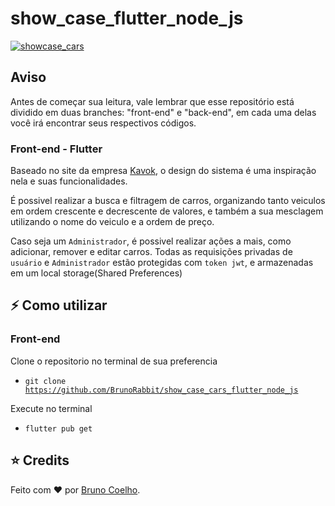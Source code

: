 # show_case_flutter_node_js

[![showcase_cars][dart_logo_img]][repo_url]

## Aviso

Antes de começar sua leitura, vale lembrar que esse repositório está dividido em duas branches: "front-end" e "back-end", em cada uma delas você irá encontrar seus respectivos códigos.

### Front-end - Flutter

Baseado no site da empresa [Kavok][company_author], o design do sistema é uma inspiração nela e suas funcionalidades.

É possivel realizar a busca e filtragem de carros, organizando tanto veiculos em ordem crescente e decrescente de valores, e também a sua mesclagem utilizando o nome do veiculo e a ordem de preço.

Caso seja um `Administrador`, é possivel realizar ações a mais, como adicionar, remover e editar carros. Todas as requisições privadas de `usuário` e `Administrador` estão protegidas com `token jwt`, e armazenadas em um local storage(Shared Preferences)

## ⚡️ Como utilizar

### Front-end

Clone o repositorio no terminal de sua preferencia

- <code>git clone https://github.com/BrunoRabbit/show_case_cars_flutter_node_js</code>

Execute no terminal

- <code>flutter pub get</code>

## ⭐️ Credits

Feito com ♥ por [Bruno Coelho][author_linkedin].

<!-- Repository -->

[node_logo_img]: https://img.shields.io/badge/Node.js_v18.17.0-43853D?style=for-the-badge&logo=node.js&logoColor=white
[dart_logo_img]: https://img.shields.io/badge/Dart-2.19.4_<_3.0.0-045998?style=for-the-badge&logo=dart
[repo_url]: https://github.com/BrunoRabbit/pomodoro-timer/

<!-- Design company author -->

[company_author]: https://www.kavak.com/br/seminovos

<!-- Flutter app author -->

[author_linkedin]: https://www.linkedin.com/in/bruno-coelho-2337741b5/
[author_github]: https://github.com/BrunoRabbit
